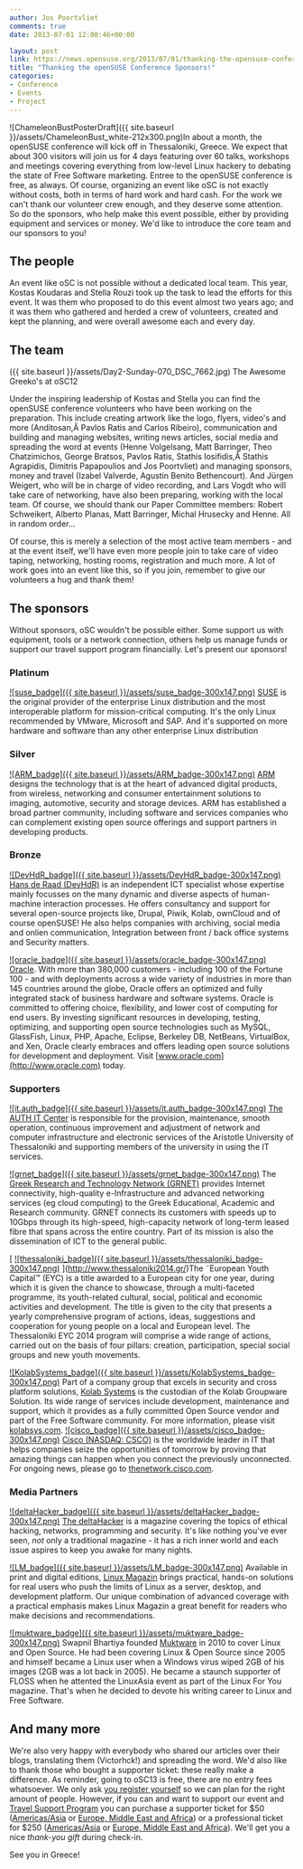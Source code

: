 ```yaml
---
author: Jos Poortvliet
comments: true
date: 2013-07-01 12:00:46+00:00

layout: post
link: https://news.opensuse.org/2013/07/01/thanking-the-opensuse-conference-sponsors-2/
title: "Thanking the openSUSE Conference Sponsors!"
categories:
- Conference
- Events
- Project
---
```

![ChameleonBustPosterDraft]({{ site.baseurl }}/assets/ChameleonBust_white-212x300.png)In about a month, the openSUSE conference will kick off in Thessaloniki, Greece. We expect that about 300 visitors will join us for 4 days featuring over 60 talks, workshops and meetings covering everything from low-level Linux hackery to debating the state of Free Software marketing. Entree to the openSUSE conference is free, as always. Of course, organizing an event like oSC is not exactly without costs, both in terms of hard work and hard cash. For the work we can't thank our volunteer crew enough, and they deserve some attention. So do the sponsors, who help make this event possible, either by providing equipment and services or money. We'd like to introduce the core team and our sponsors to you!<!-- more -->


## The people


An event like oSC is not possible without a dedicated local team. This year, Kostas Koudaras and Stella Rouzi took up the task to lead the efforts for this event. It was them who proposed to do this event almost two years ago; and it was them who gathered and herded a crew of volunteers, created and kept the planning, and were overall awesome each and every day.


## The team


({{ site.baseurl }}/assets/Day2-Sunday-070_DSC_7662.jpg) The Awesome Greeko's at oSC12

Under the inspiring leadership of Kostas and Stella you can find the openSUSE conference volunteers who have been working on the preparation. This include creating artwork like the logo, flyers, video's and more (Anditosan,Â Pavlos Ratis and Carlos Ribeiro), communication and building and managing websites, writing news articles, social media and spreading the word at events (Henne Volgelsang, Matt Barringer, Theo Chatzimichos, George Bratsos, Pavlos Ratis, Stathis Iosifidis,Â Stathis Agrapidis, Dimitris Papapoulios and Jos Poortvliet) and managing sponsors, money and travel (Izabel Valverde, Agustin Benito Bethencourt). And Jürgen Weigert, who will be in charge of video recording, and Lars Vogdt who will take care of networking, have also been preparing, working with the local team. Of course, we should thank our Paper Committee members: Robert Schweikert, Alberto Planas, Matt Barringer, Michal Hrusecky and Henne. All in random order...

Of course, this is merely a selection of the most active team members - and at the event itself, we'll have even more people join to take care of video taping, networking, hosting rooms, registration and much more. A lot of work goes into an event like this, so if you join, remember to give our volunteers a hug and thank them!


## The sponsors


Without sponsors, oSC wouldn't be possible either. Some support us with equipment, tools or a network connection, others help us manage funds or support our travel support program financially. Let's present our sponsors!


### Platinum


[![suse_badge]({{ site.baseurl }}/assets/suse_badge-300x147.png)](http://suse.com)
[SUSE](http://suse.com) is the original provider of the enterprise Linux distribution and the most interoperable platform for mission-critical computing. It's the only Linux recommended by VMware, Microsoft and SAP. And it's supported on more hardware and software than any other enterprise Linux distribution


### Silver


[![ARM_badge]({{ site.baseurl }}/assets/ARM_badge-300x147.png)](http://www.arm.com/)
[ARM](http://arm.com) designs the technology that is at the heart of advanced digital products, from wireless, networking and consumer entertainment solutions to imaging, automotive, security and storage devices. ARM has established a broad partner community, including software and services companies who can complement existing open source offerings and support partners in developing products.


### Bronze


[![DevHdR_badge]({{ site.baseurl }}/assets/DevHdR_badge-300x147.png)](http://hcderaad.nl/node/111)
[Hans de Raad (DevHdR)](http://hcderaad.nl/node/111) is an independent ICT specialist whose expertise mainly focusses on the many dynamic and diverse aspects of human-machine interaction processes.
He offers consultancy and support for several open-source projects like, Drupal, Piwik, Kolab, ownCloud and of course openSUSE! He also helps companies with archiving, social media and onlien communication, Integration between front / back office systems and Security matters.

[![oracle_badge]({{ site.baseurl }}/assets/oracle_badge-300x147.png)](http://oracle.com)
[Oracle](http://www.oracle.com). With more than 380,000 customers - including 100 of the Fortune 100 - and with deployments across a wide variety of industries in more than 145 countries around the globe, Oracle offers an optimized and fully integrated stack of business hardware and software systems. Oracle is committed to offering choice, flexibility, and lower cost of computing for end users. By investing significant resources in developing, testing, optimizing, and supporting open source technologies such as MySQL, GlassFish, Linux, PHP, Apache, Eclipse, Berkeley DB, NetBeans, VirtualBox, and Xen, Oracle clearly embraces and offers leading open source solutions for development and deployment. Visit [www.oracle.com](http://www.oracle.com) today.


### Supporters


[![it.auth_badge]({{ site.baseurl }}/assets/it.auth_badge-300x147.png)](http://www.it.auth.gr/)
[The AUTH IT Center](http://www.it.auth.gr/) is responsible for the provision, maintenance, smooth operation, continuous improvement and adjustment of network and computer infrastructure and electronic services of the Aristotle University of Thessaloniki and supporting members of the university in using the IT services.

[![grnet_badge]({{ site.baseurl }}/assets/grnet_badge-300x147.png)](http://www.grnet.gr/)
The [Greek Research and Technology Network (GRNET)](http://www.grnet.gr/) provides Internet connectivity, high-quality e-Infrastructure and advanced networking services (eg cloud computing) to the Greek Educational, Academic and Research community. GRNET connects its customers with speeds up to 10Gbps through its high-speed, high-capacity network of long-term leased fibre that spans across the entire country. Part of its mission is also the dissemination of ICT to the general public.

[ [![thessaloniki_badge]({{ site.baseurl }}/assets/thessaloniki_badge-300x147.png)](http://www.thessaloniki2014.gr/) ](http://www.thessaloniki2014.gr/)The ˜European Youth Capital™ (EYC) is a title awarded to a European city for one year, during which it is given the chance to showcase, through a multi-faceted programme, its youth-related cultural, social, political and economic activities and development. The title is given to the city that presents a yearly comprehensive program of actions, ideas, suggestions and cooperation for young people on a local and European level. The Thessaloniki EYC 2014 program will comprise a wide range of actions, carried out on the basis of four pillars: creation, participation, special social groups and new youth movements.

[![KolabSystems_badge]({{ site.baseurl }}/assets/KolabSystems_badge-300x147.png)](http://kolabsys.com/)
Part of a company group that excels in security and cross platform solutions, [Kolab Systems](http://kolabsys.com/) is the custodian of the Kolab Groupware Solution. Its wide range of services include development, maintenance and support, which it provides as a fully committed Open Source vendor and part of the Free Software community. For more information, please visit [kolabsys.com](http://kolabsys.com).
[![cisco_badge]({{ site.baseurl }}/assets/cisco_badge-300x147.png)](http://www.cisco.gr/)
[Cisco (NASDAQ: CSCO)](http://www.cisco.gr/) is the worldwide leader in IT that helps companies seize the opportunities of tomorrow by proving that amazing things can happen when you connect the previously unconnected. For ongoing news, please go to [thenetwork.cisco.com](http://thenetwork.cisco.com).





### Media Partners


[![deltaHacker_badge]({{ site.baseurl }}/assets/deltaHacker_badge-300x147.png)](http://www.deltahacker.gr/)
[The deltaHacker](http://www.deltahacker.gr/) is a magazine covering the topics of ethical hacking, networks, programming and security. It's like nothing you've ever seen, _not_ only a traditional magazine - it has a rich inner world and each issue aspires to keep you awake for many nights.



[![LM_badge]({{ site.baseurl }}/assets/LM_badge-300x147.png)](http://www.linux-magazin.de/)
Available in print and digital editions, [Linux Magazin](http://www.linux-magazin.de/) brings practical, hands-on solutions for real users who push the limits of Linux as a server, desktop, and development platform. Our unique combination of advanced coverage with a practical emphasis makes Linux Magazin a great benefit for readers who make decisions and recommendations.

[![muktware_badge]({{ site.baseurl }}/assets/muktware_badge-300x147.png)](http://muktware.com/)
Swapnil Bhartiya founded [Muktware](http://muktware.com) in 2010 to cover Linux and Open Source. He had been covering Linux & Open Source since 2005 and himself became a Linux user when a Windows virus wiped 2GB of his images (2GB was a lot back in 2005). He became a staunch supporter of FLOSS when he attented the LinuxAsia event as part of the Linux For You magazine. That's when he decided to devote his writing career to Linux and Free Software.


## And many more


We're also very happy with everybody who shared our articles over their blogs, translating them (Victorhck!) and spreading the word. We'd also like to thank those who bought a supporter ticket: these really make a difference. As reminder, going to oSC13 is free, there are no entry fees whatsoever. We only ask [you register yourself](https://conference.opensuse.org/osem) so we can plan for the right amount of people.
However, if you can and want to support our event and [Travel Support Program](http://en.opensuse.org/openSUSE:Travel_Support_Program) you can purchase a supporter ticket for $50 ([Americas/Asia](https://buy.suse.com/store/suse/en_US/buy/productID.264835100) or [Europe, Middle East and Africa](http://shop.novell.com/DRHM/store?Action=AddItemToRequisition&siteId=novelleu&Env=BASE&productId=265352500)) or a professional ticket for $250 ([Americas/Asia](https://buy.suse.com/store/suse/en_US/buy/productID.264935300) or [Europe, Middle East and Africa](http://shop.novell.com/DRHM/store?Action=AddItemToRequisition&siteId=novelleu&Env=BASE&productId=265352400)). We'll get you a nice _thank-you gift_ during check-in.

See you in Greece!		
